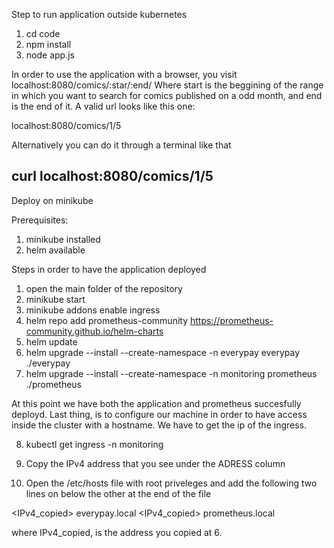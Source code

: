Step to run application outside kubernetes

1) cd code
2) npm install 
3) node app.js

In order to use the application with a browser, you visit localhost:8080/comics/:star/:end/ 
Where start is the beggining of the range in which you want to search for comics published on a odd month, and end is the end of it. A valid url looks like this one:

localhost:8080/comics/1/5

Alternatively you can do it through a terminal like that

curl localhost:8080/comics/1/5 
-------------------------------------
Deploy on minikube

Prerequisites:
1) minikube installed
2) helm available

Steps in order to have the application deployed
1) open the main folder of the repository
2) minikube start
3) minikube addons enable ingress
4) helm repo add prometheus-community https://prometheus-community.github.io/helm-charts
5) helm update
6) helm upgrade --install --create-namespace -n everypay everypay ./everypay
7) helm upgrade --install --create-namespace -n monitoring prometheus ./prometheus

At this point we have both the application and prometheus succesfully deployd. Last thing, is to configure our machine in order to have access inside the cluster with a hostname. We have to get the ip of the ingress.

8) kubectl get ingress -n monitoring 
9) Copy the IPv4 address that you see under the ADRESS column

10) Open the /etc/hosts file with root priveleges and add the following two lines on below the other at the end of the file

<IPv4_copied> everypay.local
<IPv4_copied> prometheus.local

where IPv4_copied, is the address you copied at 6.


